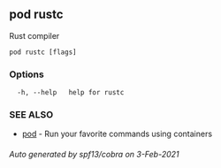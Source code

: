 ## pod rustc

Rust compiler

```
pod rustc [flags]
```

### Options

```
  -h, --help   help for rustc
```

### SEE ALSO

* [pod](pod.md)	 - Run your favorite commands using containers

###### Auto generated by spf13/cobra on 3-Feb-2021
